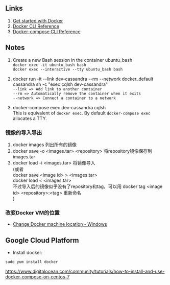 ## Links ##
1. [Get started with Docker](https://docs.docker.com/get-started/)  
2. [Docker CLI Reference](https://docs.docker.com/engine/reference/commandline/cli/)  
3. [Docker-compose CLI Reference](https://docs.docker.com/compose/reference/overview/)

## Notes ##
1. Create a new Bash session in the container ubuntu_bash  
`docker exec -it ubuntu_bash bash`  
`docker exec --interactive --tty ubuntu_bash bash`

2. docker run -it --link dev-cassandra --rm --network docker_default cassandra sh -c "exec cqlsh dev-cassandra"  
`--link => Add link to another container`  
`--rm => Automatically remove the container when it exits`  
`--network => Connect a container to a network`  

3. docker-compose exec dev-cassandra cqlsh  
This is equivalent of `docker exec`. By default `docker-compose exec` allocates a TTY.

### 镜像的导入导出
1. docker images 列出所有的镜像  
2. docker save -o \<images.tar\> \<repository\> 将repository镜像保存到images.tar  
3. docker load -i <images.tar> 将镜像导入  
(或者  
   docker save \<image id\> \> \<images.tar\>  
   docker load \< \<images.tar\>  
   不过导入后的镜像似乎没有了repository和tag，可以用 docker tag \<image id\> \<repository\>:\<tag\> 重新命名  
)  

### 改变Docker VM的位置
+ [Change Docker machine location - Windows](https://stackoverflow.com/q/33933107/4983501)

## Google Cloud Platform
+ Install docker:
```
sudo yum install docker
```

https://www.digitalocean.com/community/tutorials/how-to-install-and-use-docker-compose-on-centos-7
